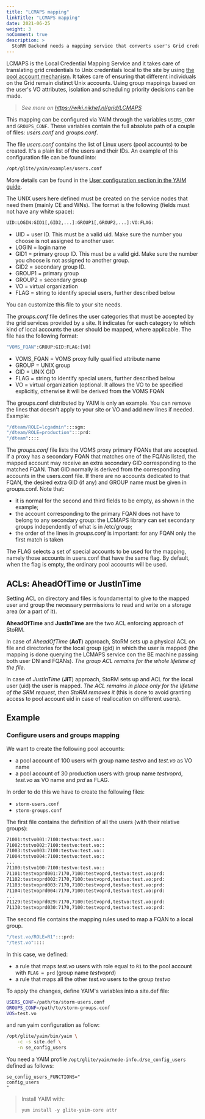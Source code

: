 ```yaml
---
title: "LCMAPS mapping"
linkTitle: "LCMAPS mapping"
date: 2021-06-25
weight: 3
noComment: true
description: >
  StoRM Backend needs a mapping service that converts user's Grid credentials to a local UNIX user and group. The service used by StoRM is **LCMAPS**.
---
```


LCMAPS is the Local Credential Mapping Service and it takes care of translating grid credentials to Unix credentials local to the site by using [the pool account mechanism](http://www.gridsite.org/gridmapdir/). It takes care of ensuring that different individuals on the Grid remain distinct Unix accounts. Using group mappings based on the user's VO attributes, isolation and scheduling priority decisions can be made. 

> *See more on https://wiki.nikhef.nl/grid/LCMAPS*

This mapping can be configured via YAIM through the variables `USERS_CONF` and `GROUPS_CONF`. These variables contain the full absolute path of a couple of files: *users.conf* and *groups.conf*.

The file *users.conf* contains the list of Linux users (pool accounts) to be created. It's a plain list of the users and their IDs. An example of this configuration file can be found into:

```bash
/opt/glite/yaim/examples/users.conf
```

More details can be found in the [User configuration section in the YAIM guide](https://twiki.cern.ch/twiki/bin/view/LCG/YaimGuide400#User_configuration_in_YAIM).

The UNIX users here defined must be created on the service nodes that need them (mainly CE and WNs). The format is the following (fields must not have any white space):

```bash
UID:LOGIN:GID1[,GID2,...]:GROUP1[,GROUP2,...]:VO:FLAG:
```

- UID = user ID. This must be a valid uid. Make sure the number you choose is not assigned to another user.
- LOGIN = login name
- GID1 = primary group ID. This must be a valid gid. Make sure the number you choose is not assigned to another group.
- GID2 = secondary group ID.
- GROUP1 = primary group
- GROUP2 = secondary group
- VO = virtual organization
- FLAG = string to identify special users, further described below

You can customize this file to your site needs. 

The *groups.conf* file defines the user categories that must be accepted by the grid services provided by a site. It indicates for each category to which kind of local accounts the user should be mapped, where applicable. The file has the following format:

```bash
"VOMS_FQAN":GROUP:GID:FLAG:[VO]
```

- VOMS_FQAN = VOMS proxy fully qualified attribute name
- GROUP = UNIX group
- GID = UNIX GID
- FLAG = string to identify special users, further described below
- VO = virtual organization (optional. It allows the VO to be specified explicitly, otherwise it will be derived from the VOMS FQAN

The groups.conf distributed by YAIM is only an example. You can remove the lines that doesn't apply to your site or VO and add new lines if needed. Example:

```bash
"/dteam/ROLE=lcgadmin":::sgm:
"/dteam/ROLE=production":::prd:
"/dteam"::::
```

The *groups.conf* file lists the VOMS proxy primary FQANs that are accepted. If a proxy has a secondary FQAN that matches one of the FQANs listed, the mapped account may receive an extra secondary GID corresponding to the matched FQAN. That GID normally is derived from the corresponding accounts in the users.conf file. If there are no accounts dedicated to that FQAN, the desired extra GID (if any) and GROUP name must be given in groups.conf. 
Note that:

- it is normal for the second and third fields to be empty, as shown in the example;
- the account corresponding to the primary FQAN does not have to belong to any secondary group: the LCMAPS library can set secondary groups independently of what is in /etc/group;
- the order of the lines in *groups.conf* is important: for any FQAN only the first match is taken

The FLAG selects a set of special accounts to be used for the mapping, namely those accounts in users.conf that have the same flag. By default, when the flag is empty, the ordinary pool accounts will be used.


## ACLs: AheadOfTime or JustInTime

Setting ACL on directory and files is foundamental to give to the mapped user and group the necessary permissions to read and write on a storage area (or a part of it).

**AheadOfTime** and **JustInTime** are the two ACL enforcing approach of StoRM.

In case of *AheadOfTime* (**AoT**) approach, StoRM sets up a physical ACL on file and directories for the local group (gid) in which the user is mapped (the mapping is done querying the LCMAPS service con the BE machine passing both user DN and FQANs). *The group ACL remains for the whole lifetime of the file*. 

In case of *JustInTime* (**JiT**) approach, StoRM sets up and ACL for the local user (uid) the user is mapped. *The ACL remains in place only for the lifetime of the SRM request, then StoRM removes it* (this is done to avoid granting access to pool account uid in case of reallocation on different users).



## Example

### Configure users and groups mapping

We want to create the following pool accounts:
- a pool account of 100 users with group name *testvo* and *test.vo* as VO name
- a pool account of 30 production users with group name *testvoprd*, *test.vo* as VO name and *prd* as FLAG.

In order to do this we have to create the following files:

* `storm-users.conf`
* `storm-groups.conf`

The first file contains the definition of all the users (with their relative groups):

```bash
71001:tstvo001:7100:testvo:test.vo::
71002:tstvo002:7100:testvo:test.vo::
71003:tstvo003:7100:testvo:test.vo::
71004:tstvo004:7100:testvo:test.vo::
...
71100:tstvo100:7100:testvo:test.vo::
71101:testvoprd001:7170,7100:testvoprd,testvo:test.vo:prd:
71102:testvoprd002:7170,7100:testvoprd,testvo:test.vo:prd:
71103:testvoprd003:7170,7100:testvoprd,testvo:test.vo:prd:
71104:testvoprd004:7170,7100:testvoprd,testvo:test.vo:prd:
...
71129:testvoprd029:7170,7100:testvoprd,testvo:test.vo:prd:
71130:testvoprd030:7170,7100:testvoprd,testvo:test.vo:prd:
```

The second file contains the mapping rules used to map a FQAN to a local group.

```bash
"/test.vo/ROLE=R1":::prd:
"/test.vo"::::
```

In this case, we defined:
- a rule that maps *test.vo* users with role equal to `R1` to the pool account with `FLAG = prd` (group name *testvoprd*)
- a rule that maps all the other *test.vo* users to the group *testvo*

To apply the changes, define YAIM's variables into a site.def file:

```bash
USERS_CONF=/path/to/storm-users.conf
GROUPS_CONF=/path/to/storm-groups.conf
VOS=test.vo
```

and run yaim configuration as follow:

```bash
/opt/glite/yaim/bin/yaim \
    -c -s site.def \
    -n se_config_users
```

You need a YAIM profile `/opt/glite/yaim/node-info.d/se_config_users` defined as follows:

```
se_config_users_FUNCTIONS="
config_users
"
```

> Install YAIM with:
> ```
> yum install -y glite-yaim-core attr
> ```